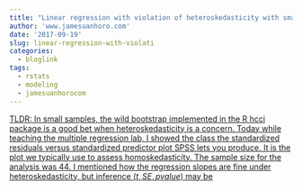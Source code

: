 ```yaml
---
title: "Linear regression with violation of heteroskedasticity with small samples"
author: 'www.jamesuanhoro.com'
date: '2017-09-19'
slug: linear-regression-with-violati
categories:
  - bloglink
tags:
  - rstats
  - modeling
  - jamesuanhorocom
---
```


[TLDR: In small samples, the wild bootstrap implemented in the R hcci package is a good bet when heteroskedasticity is a concern. Today while teaching the multiple regression lab, I showed the class the standardized residuals versus standardized predictor plot SPSS lets you produce. It is the plot we typically use to assess homoskedasticity. The sample size for the analysis was 44. I mentioned how the regression slopes are fine under heteroskedasticity, but inference $(t, SE, pvalue)$ may be<i class="fas fa-external-link-alt"></i>](https://www.jamesuanhoro.com/post/2017/09/19/linear-regression-with-violation-of-heteroskedasticity-with-small-samples/)

